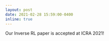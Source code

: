 ```yaml
---
layout: post
date: 2021-02-28 15:59:00-0400
inline: true
---
```


Our Inverse RL paper is accepted at ICRA 2021!
